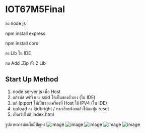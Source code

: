 # IOT67M5Final
ลง node js

npm install express

npm install cors

ลง Lib ใน IDE

กด Add .Zip ทั้ง 2 Lib

## Start Up Method
1. node server.js เพื่อ Host
2. แก้รหัส wifi และ ssid ให้เป็นของตัวเอง (ใน IDE)
3. แก้ Ip:port ให้เป็นของเครื่องที่ Host ใช้ IPV4 (ใน IDE)
4. upload ลง kidbright / หากเรียบร้อยแล้วให้กดปุ่ม reset
5. เปิดเว้ปไซต์ index.html

รูปภาพการต่อเผื่อมีปัญหา
![image](https://github.com/user-attachments/assets/4db2a400-8b33-4622-9a7b-a2be8b1b3d8a)
![image](https://github.com/user-attachments/assets/fb24e0e5-a72f-490e-b8e7-0abe28a7768d)
![image](https://github.com/user-attachments/assets/acb443da-ea21-4b3b-bc5d-5a80f48bd377)
![image](https://github.com/user-attachments/assets/23117800-be66-408f-9a97-2cb2b9765642)
![image](https://github.com/user-attachments/assets/f8c66e4c-6585-416e-a145-9c2879ed7e3d)
